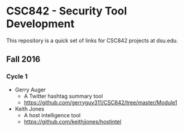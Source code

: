 # CSC842 - Security Tool Development

This repository is a quick set of links for CSC842 projects at dsu.edu.

## Fall 2016

### Cycle 1

- Gerry Auger
  - A Twitter hashtag summary tool 
  - https://github.com/gerryguy311/CSC842/tree/master/Module1
- Keith Jones 
  - A host intelligence tool
  - https://github.com/keithjjones/hostintel 
